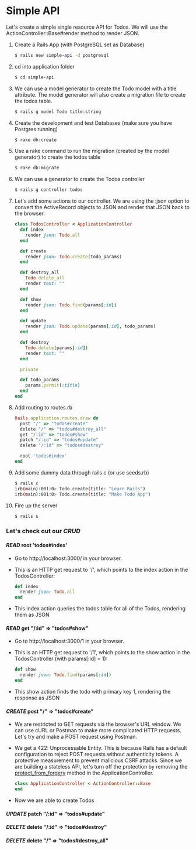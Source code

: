 # Simple API

Let's create a simple single resource API for Todos. We will use the ActionController::Base#render method to render JSON.

1. Create a Rails App (with PostgreSQL set as Database)

    ```bash
    $ rails new simple-api -d postgresql
    ```
2. cd into application folder

    ```bash
    $ cd simple-api
    ```
3. We can use a model generator to create the Todo model with a title attribute. The model generator will also create a migration file to create the todos table.

    ```bash
    $ rails g model Todo title:string
    ```
4. Create the development and test Databases (make sure you have Postgres running)

    ```bash
    $ rake db:create
    ```
5. Use a rake command to run the migration (created by the model generator) to create the todos table

    ```bash
    $ rake db:migrate
    ```
6. We can use a generator to create the Todos controller

    ```bash
    $ rails g controller todos
    ```
7. Let's add some actions to our controller. We are using the :json option to convert the ActiveRecord objects to JSON and render that JSON back to the browser.

    ```ruby
    class TodosController < ApplicationController
      def index
        render json: Todo.all
      end

      def create
        render json: Todo.create(todo_params)
      end

      def destroy_all
        Todo.delete_all
        render text: ""
      end

      def show
        render json: Todo.find(params[:id])
      end

      def update
        render json: Todo.update(params[:id], todo_params)
      end

      def destroy
        Todo.delete(params[:id])
        render text: ""
      end

      private

      def todo_params
        params.permit(:title)
      end
    end
    ```
8. Add routing to routes.rb

    ```ruby
    Rails.application.routes.draw do
      post "/" => "todos#create"
      delete "/" => "todos#destroy_all"
      get "/:id" => "todos#show"
      patch "/:id" => "todos#update"
      delete "/:id" => "todos#destroy"

      root 'todos#index'
    end
    ```
9. Add some dummy data through rails c (or use seeds.rb)

    ```bash
    $ rails c
    irb(main):001:0> Todo.create(title: "Learn Rails")
    irb(main):001:0> Todo.create(title: "Make Todo App")
    ```
10. Fire up the server

    ```bash
    $ rails s
    ```

### Let's check out our ***CRUD***

#### ***READ*** root 'todos#index'

* Go to http://localhost:3000/ in your browser.
* This is an HTTP get request to '/', which points to the index action in the TodosController:

    ```ruby
    def index
      render json: Todo.all
    end
    ```
* This index action queries the todos table for all of the Todos, rendering them as JSON

#### ***READ*** get "/:id" => "todos#show"

* Go to http://localhost:3000/1 in your browser.
* This is an HTTP get request to '/1', which points to the show action in the TodosController (with params[:id] = 1):

    ```ruby
    def show
      render json: Todo.find(params[:id])
    end
    ```
* This show action finds the todo with primary key 1, rendering the response as JSON

#### ***CREATE*** post "/" => "todos#create"

* We are restricted to GET requests via the browser's URL window. We can use cURL or Postman to make more complicated HTTP requests. Let's try and make a POST request using Postman.
* We get a 422: Unprocessable Entity. This is because Rails has a default configuration to reject POST requests without authenticity tokens. A protective measurement to prevent malicious CSRF attacks. Since we are building a stateless API, let's turn off the protection by removing the [protect_from_forgery](http://api.rubyonrails.org/classes/ActionController/RequestForgeryProtection.html) method in the ApplicationController.

    ```ruby
    class ApplicationController < ActionController::Base
    end
    ```
* Now we are able to create Todos

#### ***UPDATE*** patch "/:id" => "todos#update"

#### ***DELETE*** delete "/:id" => "todos#destroy"

#### ***DELETE*** delete "/" => "todos#destroy_all"
